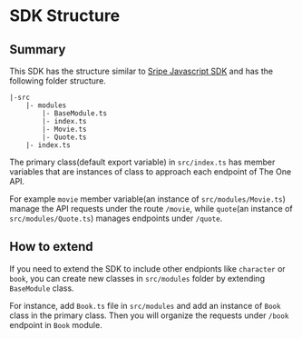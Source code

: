 # SDK Structure

## Summary

This SDK has the structure similar to [Sripe Javascript SDK](https://stripe.com/docs/js) and has the following folder structure.

```
|-src
    |- modules
        |- BaseModule.ts
        |- index.ts
        |- Movie.ts
        |- Quote.ts
    |- index.ts
```

The primary class(default export variable) in `src/index.ts` has member variables that are instances of class to approach each endpoint of The One API.

For example `movie` member variable(an instance of `src/modules/Movie.ts`) manage the API requests under the route `/movie`, while `quote`(an instance of `src/modules/Quote.ts`) manages endpoints under `/quote`.

## How to extend

If you need to extend the SDK to include other endpionts like `character` or `book`, you can create new classes in `src/modules` folder by extending `BaseModule` class.

For instance, add `Book.ts` file in `src/modules` and add an instance of `Book` class in the primary class. Then you will organize the requests under `/book` endpoint in `Book` module.